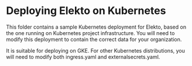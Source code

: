 # Deploying Elekto on Kubernetes

This folder contains a sample Kubernetes deployment for Elekto, based on the one running on Kubernetes project infrastructure. You will need to modify this deployment to contain the correct data for your organization.

It is suitable for deploying on GKE. For other Kubernetes distributions, you will need to modify both ingress.yaml and externalsecrets.yaml.
